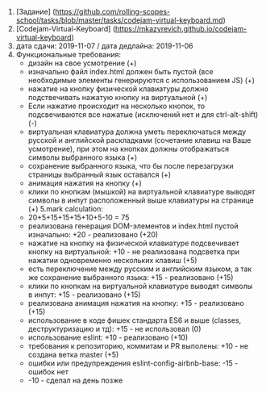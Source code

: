 1. [Задание] (https://github.com/rolling-scopes-school/tasks/blob/master/tasks/codejam-virtual-keyboard.md)
2. [Codejam-Virtual-Keyboard] (https://mkazyrevich.github.io/codejam-virtual-keyboard)
3. дата сдачи: 2019-11-07 / дата дедлайна: 2019-11-06
4. Функциональные требования:    
    * дизайн на свое усмотрение (+)
    * изначально файл index.html должен быть пустой (все необходимые элементы генерируются с использованием JS) (+)
    * нажатие на кнопкy физической клавиатуры должно подствечивать нажатую кнопку на виртуальной (+)
    * Если нажатие происходит на несколько кнопок, то подсвечиваются все нажатые (исключений нет и для ctrl-alt-shift) (-)
    * виртуальная клавиатура должна уметь переключаться между русской и английской раскладками (сочетание клавиш на Ваше усмотрение), при этом на кнопках должны отображаться символы выбранного языка (+)
    * сохранение выбранного языка, что бы после перезагрузки страницы выбранный язык оставался (+) 
    * анимация нажатия на кнопку (+)
    * клики по кнопкам (мышкой) на виртуальной клавиатуре выводят символы в инпут расположенный выше клавиатуры на странице (+)
5.mark calculation:
    * 20+5+15+15+15+10+5-10 = 75
    * реализована генерация DOM-элементов и index.html пустой изначально: +20 - реализовано (+20)
    * нажатие на кнопку на физической клавиатуре подсвечивает кнопку на виртуальной: +10 - не реализована подсветка при нажатии одновременно нескольких клавиш (+5)
    * есть переключение между русским и английским языком, а так же сохранение выбранного языка: +15 - реализовано (+15)
    * клики по кнопкам на виртуальной клавиатуре выводят символы в инпут: +15 - реализовано (+15)
    * реализована анимация нажатия на кнопку: +15 - реализовано (+15)
    * использование в коде фишек стандарта ES6 и выше (classes, деструктуризацию и тд): +15 - не использовал (0)
    * использование eslint: +10 - реализовано (+10)
    * требования к репозиторию, коммитам и PR выполены: +10 - не создана ветка master (+5)
    * ошибки или предупреждения eslint-config-airbnb-base: -15 - ошибок нет
    * -10 - сделал на день позже
